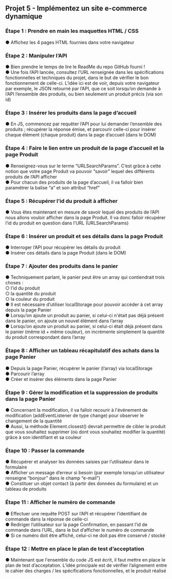 ## Projet 5 - Implémentez un site e-commerce dynamique  

### Étape 1 : Prendre en main les maquettes HTML / CSS
● Affichez les 4 pages HTML fournies dans votre navigateur  

### Étape 2 : Manipuler l’API  
● Bien prendre le temps de lire le ReadMe du repo GitHub fourni !  
● Une fois l’API lancée, consultez l’URL renseignée dans les spécifications fonctionnelles et techniques du projet, dans le but de vérifier le bon fonctionnement de celle-ci. L’idée ici est de voir, depuis votre navigateur par exemple, le JSON retourné par l’API, que ce soit lorsqu’on demande à l’API l’ensemble des produits, ou bien seulement un produit précis (via son id)  

### Étape 3 : Insérer les produits dans la page d’accueil  
● En JS, commencez par requêter l’API pour lui demander l’ensemble des produits ; récupérer la réponse émise, et parcourir celle-ci pour insérer chaque élément (chaque produit) dans la page d’accueil (dans le DOM)  

### Étape 4 : Faire le lien entre un produit de la page d’accueil et la page Produit  
● Renseignez-vous sur le terme “URLSearchParams”. C’est grâce à cette notion que votre page Produit va pouvoir “savoir” lequel des différents produits de l’API afficher  
● Pour chacun des produits de la page d’accueil, il va falloir bien paramétrer la balise “a” et son attribut “href”  

### Étape 5 : Récupérer l’id du produit à afficher  
● Vous êtes maintenant en mesure de savoir lequel des produits de l’API nous allons vouloir afficher dans la page Produit. Il va donc falloir récupérer l’id du produit en question dans l’URL (URLSearchParams)  

### Étape 6 : Insérer un produit et ses détails dans la page Produit  
● Interroger l’API pour récupérer les détails du produit  
● Insérer ces détails dans la page Produit (dans le DOM)  

### Étape 7 : Ajouter des produits dans le panier  
● Techniquement parlant, le panier peut être un array qui contiendrait trois choses :  
○ l’id du produit  
○ la quantité du produit  
○ la couleur du produit  
● Il est nécessaire d’utiliser localStorage pour pouvoir accéder à cet array depuis la page Panier  
● Lorsqu’on ajoute un produit au panier, si celui-ci n'était pas déjà présent dans le panier, on ajoute un nouvel élément dans l’array  
● Lorsqu’on ajoute un produit au panier, si celui-ci était déjà présent dans le panier (même id + même couleur), on incrémente simplement la quantité du produit correspondant dans l’array  

### Étape 8 : Afficher un tableau récapitulatif des achats dans la page Panier  
● Depuis la page Panier, récupérer le panier (l’array) via localStorage  
● Parcourir l’array  
● Créer et insérer des éléments dans la page Panier  

### Étape 9 : Gérer la modification et la suppression de produits dans la page Panier  
● Concernant la modification, il va falloir recourir à l'événement de modification (addEventListener de type change) pour observer le changement de la quantité  
● Aussi, la méthode Element.closest() devrait permettre de cibler le produit que vous souhaitez supprimer (où dont vous souhaitez modifier la quantité) grâce à son identifiant et sa couleur  

### Étape 10 : Passer la commande  
● Récupérer et analyser les données saisies par l’utilisateur dans le formulaire  
● Afficher un message d’erreur si besoin (par exemple lorsqu’un utilisateur renseigne “bonjour” dans le champ “e-mail”)  
● Constituer un objet contact (à partir des données du formulaire) et un tableau de produits  

### Étape 11 : Afficher le numéro de commande  
● Effectuer une requête POST sur l’API et récupérer l’identifiant de commande dans la réponse de celle-ci  
● Rediriger l’utilisateur sur la page Confirmation, en passant l’id de commande dans l’URL, dans le but d’afficher le numéro de commande  
● Si ce numéro doit être affiché, celui-ci ne doit pas être conservé / stocké  

### Étape 12 : Mettre en place le plan de test d’acceptation  
● Maintenant que l'ensemble du code JS est écrit, il faut mettre en place le plan de test d’acceptation. L’idée principale est de vérifier l’alignement entre le cahier des charges / les spécifications fonctionnelles, et le produit réalisé  
 
